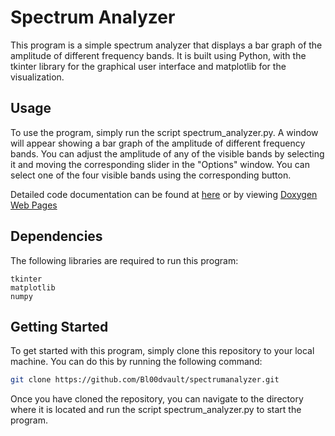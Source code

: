 # Spectrum Analyzer
This program is a simple spectrum analyzer that displays a bar graph of the amplitude of different frequency bands. It is built using Python, with the tkinter library for the graphical user interface and matplotlib for the visualization.

## Usage
To use the program, simply run the script spectrum_analyzer.py. A window will appear showing a bar graph of the amplitude of different frequency bands. You can adjust the amplitude of any of the visible bands by selecting it and moving the corresponding slider in the "Options" window. You can select one of the four visible bands using the corresponding button.


Detailed code documentation can be found at [here](doc/html/code_documentation.md) or by viewing [Doxygen Web Pages](doc/html/index.html)

## Dependencies
The following libraries are required to run this program:

`tkinter`  
`matplotlib`  
`numpy`

## Getting Started
To get started with this program, simply clone this repository to your local machine. You can do this by running the following command:

```bash
git clone https://github.com/Bl00dvault/spectrumanalyzer.git
```
Once you have cloned the repository, you can navigate to the directory where it is located and run the script spectrum_analyzer.py to start the program.

